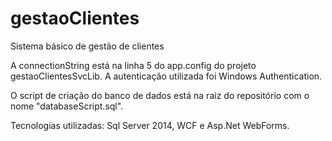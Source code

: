 # gestaoClientes
Sistema básico de gestão de clientes

A connectionString está na linha 5 do app.config do projeto gestaoClientesSvcLib. A autenticação utilizada foi Windows Authentication.

O script de criação do banco de dados está na raiz do repositório com o nome "databaseScript.sql".

Tecnologias utilizadas: Sql Server 2014, WCF e Asp.Net WebForms.
